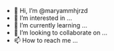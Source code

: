 - 👋 Hi, I’m @maryammhjrzd
- 👀 I’m interested in ...
- 🌱 I’m currently learning ...
- 💞️ I’m looking to collaborate on ...
- 📫 How to reach me ...

<!---
maryammhjrzd/maryammhjrzd is a ✨ special ✨ repository because its `README.md` (this file) appears on your GitHub profile.
You can click the Preview link to take a look at your changes.
--->
